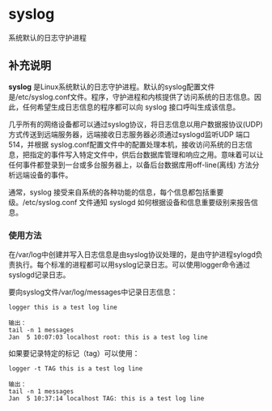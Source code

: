syslog
===

系统默认的日志守护进程

## 补充说明

**syslog** 是Linux系统默认的日志守护进程。默认的syslog配置文件是/etc/syslog.conf文件。程序，守护进程和内核提供了访问系统的日志信息。因此，任何希望生成日志信息的程序都可以向 syslog 接口呼叫生成该信息。

几乎所有的网络设备都可以通过syslog协议，将日志信息以用户数据报协议(UDP)方式传送到远端服务器，远端接收日志服务器必须通过syslogd监听UDP 端口514，并根据 syslog.conf配置文件中的配置处理本机，接收访问系统的日志信息，把指定的事件写入特定文件中，供后台数据库管理和响应之用。意味着可以让任何事件都登录到一台或多台服务器上，以备后台数据库用off-line(离线) 方法分析远端设备的事件。

通常，syslog 接受来自系统的各种功能的信息，每个信息都包括重要级。/etc/syslog.conf 文件通知 syslogd 如何根据设备和信息重要级别来报告信息。

### 使用方法  

在/var/log中创建并写入日志信息是由syslog协议处理的，是由守护进程sylogd负责执行。每个标准的进程都可以用syslog记录日志。可以使用logger命令通过syslogd记录日志。

要向syslog文件/var/log/messages中记录日志信息：

```shell
logger this is a test log line

输出：
tail -n 1 messages
Jan  5 10:07:03 localhost root: this is a test log line
```

如果要记录特定的标记（tag）可以使用：

```shell
logger -t TAG this is a test log line

输出：
tail -n 1 messages
Jan  5 10:37:14 localhost TAG: this is a test log line
```


<!-- Linux命令行搜索引擎：https://jaywcjlove.github.io/linux-command/ -->